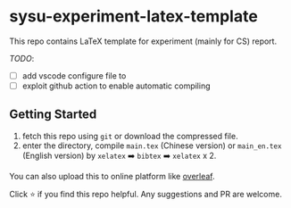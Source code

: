 # sysu-experiment-latex-template

This repo contains LaTeX template for experiment (mainly for CS) report.

*TODO*:
- [ ] add vscode configure file to 
- [ ] exploit github action to enable automatic compiling

## Getting Started

1. fetch this repo using `git` or download the compressed file.
2. enter the directory, compile `main.tex` (Chinese version) or `main_en.tex` (English
   version) by `xelatex` :arrow_right: `bibtex` :arrow_right: `xelatex` x 2.

You can also upload this to online platform like [overleaf](overleaf.com).

Click :star: if you find this repo helpful. Any suggestions and PR are welcome.